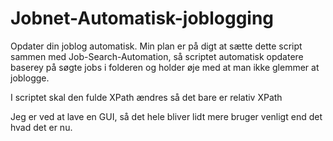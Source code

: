 # Jobnet-Automatisk-joblogging
Opdater din joblog automatisk.
Min plan er på digt at sætte dette script sammen med Job-Search-Automation, så scriptet automatisk opdatere baserey på søgte jobs i folderen og holder øje med at man ikke glemmer at joblogge.

I scriptet skal den fulde XPath ændres så det bare er relativ XPath

Jeg er ved at lave en GUI, så det hele bliver lidt mere bruger venligt end det hvad det er nu.

